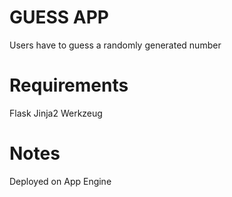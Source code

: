 # GUESS APP
Users have to guess a randomly generated number

# Requirements
Flask
Jinja2
Werkzeug

# Notes
Deployed on App Engine
